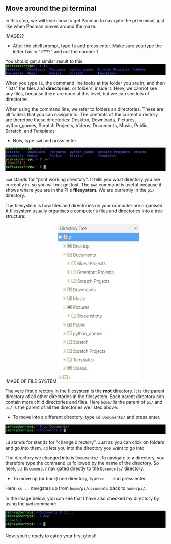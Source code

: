 ## Move around the pi terminal

In this step, we will learn how to get Pacman to navigate the pi terminal, just like when Pacman moves around the maze.

IMAGE??

+ After the shell prompt, type `ls` and press enter. Make sure you type the letter l as in "l????" and not the number 1.

You should get a similar result to this:
![LS Command](images/lscommand.png)

When you type `ls`, the command line looks at the folder you are in, and then "lists" the files and **directories**, or folders, inside it. Here, we cannot see any files, because there are none at this level, but we can see lots of directories.

When using the command line, we refer to folders as directories. These are all folders that you can navigate to. The contents of the current directory are therefore these directories:
Desktop, Downloads, Pictures, python_games, Scratch Projects, Videos, Documents, Music, Public, Scratch, and Templates

+ Now, type `pwd` and press enter.

![PWD Command](images/pwdcommand.png)

`pwd` stands for "print working directory". It tells you what directory you are currently in, so you will not get lost. The `pwd` command is useful because it shows where you are in the Pi's **filesystem**. We are currently in the `pi/` directory.

The filesystem is how files and directories on your computer are organised. A filesystem usually organises a computer's files and directories into a tree structure:

IMAGE OF FILE SYSTEM ![File Manager](images/filemanager.png)

The very first directory in the filesystem is the **root** directory. It is the parent directory of all other directories in the filesystem.
Each parent directory can contain more child directories and files. Here `home/` is the parent of `pi/` and `pi/` is the parent of all the directories we listed above.

+ To move into a different directory, type `cd Documents/` and press enter.

![CD Documents](images/cddocuments.png)

`cd` stands for stands for "change directory". Just as you can click on folders and go into them, `cd` lets you into the directory you want to go into.

The directory we changed into is `Documents/`. To navigate to a directory, you therefore type the command `cd` followed by the name of the directory. So here, `cd Documents/` navigated directly to the `Documents/` directory.

+ To move up (or back) one directory, type `cd ..` and press enter.

Here, `cd ..` navigates up from `home/pi/documents` back to `home/pi/`.

In the image below, you can see that I have also checked my directory by using the `pwd` command:

![CD DotDot Command](images/cddotdotcommand.png)

Now, you're ready to catch your first ghost!
